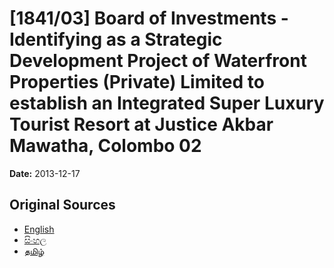 # [1841/03] Board of Investments - Identifying as a Strategic Development Project of Waterfront Properties (Private) Limited to establish an Integrated Super Luxury Tourist Resort at Justice Akbar Mawatha, Colombo 02

**Date:** 2013-12-17

## Original Sources

- [English](https://documents.gov.lk/view/extra-gazettes/2013/12/1841-03_E.pdf)
- [සිංහල](https://documents.gov.lk/view/extra-gazettes/2013/12/1841-03_S.pdf)
- [தமிழ்](https://documents.gov.lk/view/extra-gazettes/2013/12/1841-03_T.pdf)
